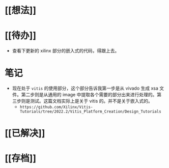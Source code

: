 # [[想法]]

# [[待办]]
- 查看下更新的 xilinx 部分的嵌入式的代码，得跟上去。
# 笔记
- 现在处于 `vitis` 的使用部分，这个部分告诉我第一步是从 vivado 生成 xsa 文件。第二步则是从通用的 image 中提取各个需要的部分出来进行处理的。第三步则是测试。这篇文档实际上是关于 vitis 的。并不是关于嵌入式的。
	- `https://github.com/Xilinx/Vitis-Tutorials/tree/2022.2/Vitis_Platform_Creation/Design_Tutorials`
# [[已解决]]

# [[存档]]